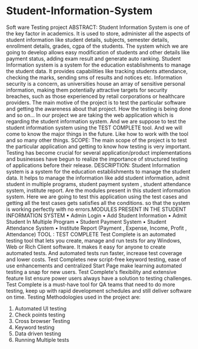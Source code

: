 # Student-Information-System
Soft ware Testing project
ABSTRACT:
Student Information System is one of the key factor in academics. It is used to store, administer 
all the aspects of student information like student details, subjects, semester details, 
enrollment details, grades, cgpa of the students. The system which we are going to develop 
allows easy modification of students and other details like payment status, adding exam result 
and generate auto ranking. Student Information system is a system for the education 
establishments to manage the student data. It provides capabilities like tracking students 
attendance, checking the marks, sending sms of results and notices etc.
Information security is a concern, as universities house an array of sensitive personal 
information, making them potentially attractive targets for security breaches, such as those 
experienced by retail corporations or healthcare providers.
The main motive of the project is to test the particular software and getting the awareness about 
that project. How the testing is being done and so on… In our project we are taking the web 
application which is regarding the student information system. And we are suppose to test the 
student information system using the TEST COMPLETE tool. And we will come to know the major 
things in the future. Like how to work with the tool and so many other things.
SCOPE:
The main scope of the project is to test the particular application and getting to know how testing 
is very important. Testing has become crucial for several application/product implementations 
and businesses have begun to realize the importance of structured testing of applications before 
their release.
DESCRIPTION:
Student Information system is a system for the education establishments to manage the student 
data. It helps to manage the information like add student information, admit student in multiple 
programs, student payment system , student attendance system, institute report. Are the 
modules present in this student information system. Here we are going to test this application 
using the test cases and getting all the test cases gets satisfies all the conditions. so that the 
system is working perfectly with no errors.MODULES PRESENT IN THE STUDENT INFORMATION SYSTEM
• Admin Login 
• Add Student Information
• Admit Student In Multiple Program
• Student Payment System
• Student Attendance System
• Institute Report (Payment , Expense, Income, Profit , Attendance)
TOOL : TEST COMPLETE
Test Complete is an automated testing tool that lets you create, manage and run tests for any 
Windows, Web or Rich Client software. It makes it easy for anyone to create automated tests. 
And automated tests run faster, increase test coverage and lower costs. Test Completes new 
script-free keyword testing, ease of use enhancements and centralized Start Page make learning 
automated testing a snap for new users. Test Complete's flexibility and extensive feature list 
ensure power users always have a solution to testing challenges. Test Complete is a must-have 
tool for QA teams that need to do more testing, keep up with rapid development schedules and 
still deliver software on time.
Testing Methodologies used in the project are:
1. Automated UI testing
2. Check points testing
3. Cross browser Testing
4. Keyword testing
5. Data driven testing
6. Running Multiple tests
